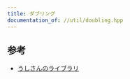 ```yaml
---
title: ダブリング
documentation_of: //util/doubling.hpp
---
```


## 参考
- [うしさんのライブラリ](https://ei1333.github.io/luzhiled/snippets/memo/doubling.html)